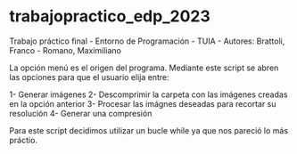 # trabajopractico_edp_2023
Trabajo práctico final - Entorno de Programación - TUIA - Autores: Brattoli, Franco - Romano, Maximiliano

La opción menú es el origen del programa. Mediante este script se abren las opciones para que el usuario elija entre:

1- Generar imágenes
2- Descomprimir la carpeta con las imágenes creadas en la opción anterior
3- Procesar las imágnes deseadas para recortar su resolución
4- Generar una compresión

Para este script decidimos utilizar un bucle while ya que nos pareció lo más práctio.
